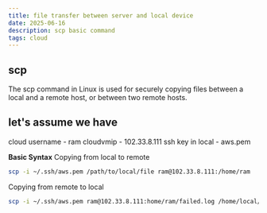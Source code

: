 ```yaml
---
title: file transfer between server and local device
date: 2025-06-16
description: scp basic command
tags: cloud
---
```


## scp
The scp command in Linux is used for securely copying files between a local and a remote host, or between two remote hosts.

let's assume we have
---
cloud username - ram
cloudvmip - 102.33.8.111
ssh key in local - aws.pem

**Basic Syntax**
Copying from local to remote

```bash
scp -i ~/.ssh/aws.pem /path/to/local/file ram@102.33.8.111:/home/ram
```

Copying from remote to local
```bash
scp -i ~/.ssh/aws.pem ram@102.33.8.111:home/ram/failed.log /home/local/Downloads
```
